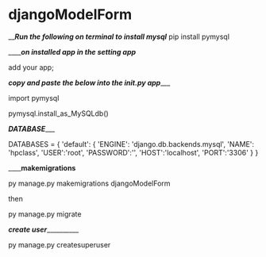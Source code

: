 # djangoModelForm
___________Run the following on terminal to install mysql_________
pip install pymysql

_____________on installed app in the setting app_________

add your app; 


___copy and paste the below into the __init__.py app______

import pymysql


pymysql.install_as_MySQLdb()



_______DATABASE__________

DATABASES = {
    'default': {
        'ENGINE': 'django.db.backends.mysql',
        'NAME': 'hpclass',
        'USER':'root',
        'PASSWORD':'',
        'HOST':'localhost',
        'PORT':'3306'
    }
}


________________________makemigrations____________________


py manage.py makemigrations djangoModelForm

then


py manage.py migrate

_____________create user_______________________


py manage.py createsuperuser




